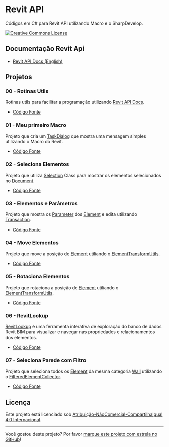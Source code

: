 # Revit API
Códigos em C# para Revit API utilizando Macro e o SharpDevelop.

<a rel="license" href="https://creativecommons.org/licenses/by-nc-sa/4.0/deed.pt"><img alt="Creative Commons License" style="border-width:0" src="https://i.creativecommons.org/l/by-nc-sa/4.0/88x31.png" /></a>

## Documentação Revit Api

* [Revit API Docs (English)][Revit API Docs]

## Projetos

### 00 - Rotinas Utils

Rotinas utils para facilitar a programação utilizando [Revit API Docs].

* [Código Fonte](code/00-rotinas-utils)

### 01 - Meu primeiro Macro

Projeto que cria um [TaskDialog] que mostra uma mensagem simples utilizando o Macro do Revit.

* [Código Fonte](code/01-meu-primeiro-macro/)

### 02 - Seleciona Elementos

Projeto que utiliza [Selection] Class para mostrar os elementos selecionados no [Document].

* [Código Fonte](code/02-seleciona-elementos/)

### 03 - Elementos e Parâmetros

Projeto que mostra os [Parameter] dos [Element] e edita utilizando [Transaction].

* [Código Fonte](code/03-elementos-e-parametros/)

### 04 - Move Elementos

Projeto que move a posição de [Element] utiliando o [ElementTransformUtils].

* [Código Fonte](code/04-movendo-elementos/)

### 05 - Rotaciona Elementos

Projeto que rotaciona a posição de [Element] utiliando o [ElementTransformUtils].

* [Código Fonte](code/05-rotaciona-elementos/)

### 06 - RevitLookup

[RevitLookup] é uma ferramenta interativa de exploração do banco de dados Revit BIM para visualizar e navegar nas propriedades e relacionamentos dos elementos.

* [Código Fonte](code/06-RevitLookup/)

[RevitLookup]: https://github.com/jeremytammik/RevitLookup

### 07 - Seleciona Parede com Filtro

Projeto que seleciona todos os [Element] da mesma categoria [Wall] utilizando o [FilteredElementCollector].

* [Código Fonte](code/07-seleciona-parede-com-filtro/)

## Licença

<p>Este projeto está licenciado sob <a rel="license" href="https://creativecommons.org/licenses/by-nc-sa/4.0/deed.pt">Atribuição-NãoComercial-CompartilhaIgual 4.0 Internacional</a>.</p>

---

Você gostou deste projeto? Por favor [marque este projeto com estrela no GitHub](https://github.com/ricaun/RevitAPI/stargazers)!

[Revit API Docs]: https://www.revitapidocs.com/

[TaskDialog]: https://www.revitapidocs.com/2020/853afb57-7455-a636-9881-61a391118c16.htm
[Selection]: https://www.revitapidocs.com/2020/31b73d46-7d67-5dbb-4dad-80aa597c9afc.htm
[Document]: https://www.revitapidocs.com/2020/db03274b-a107-aa32-9034-f3e0df4bb1ec.htm
[Element]: https://www.revitapidocs.com/2020/eb16114f-69ea-f4de-0d0d-f7388b105a16.htm
[Parameter]: https://www.revitapidocs.com/2020/333ff41b-e6a7-d959-60bf-c3bfae495581.htm
[Transaction]: https://www.revitapidocs.com/2020/308ebf8d-d96d-4643-cd1d-34fffcea53fd.htm
[ElementTransformUtils]: https://www.revitapidocs.com/2020/781ad017-5ee5-f44b-5db2-e8e1f883ae5d.htm
[Wall]: https://www.revitapidocs.com/2020/b5891733-c602-12df-beab-da414b58d608.htm
[FilteredElementCollector]: https://www.revitapidocs.com/2020/263cf06b-98be-6f91-c4da-fb47d01688f3.htm